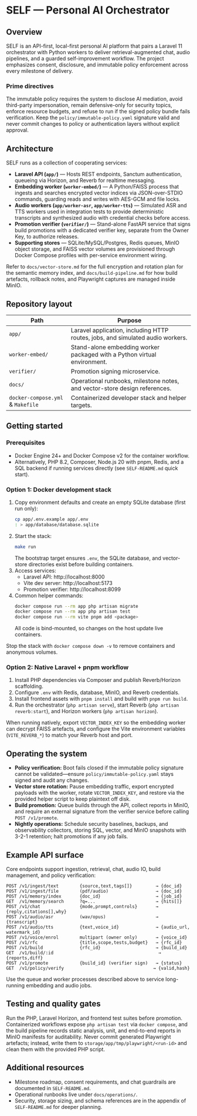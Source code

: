 # SELF — Personal AI Orchestrator

## Overview
SELF is an API-first, local-first personal AI platform that pairs a Laravel 11 orchestrator with Python workers to deliver retrieval-augmented chat, audio pipelines, and a guarded self-improvement workflow. The project emphasizes consent, disclosure, and immutable policy enforcement across every milestone of delivery.

### Prime directives
The immutable policy requires the system to disclose AI mediation, avoid third-party impersonation, remain defensive-only for security topics, enforce resource budgets, and refuse to run if the signed policy bundle fails verification. Keep the `policy/immutable-policy.yaml` signature valid and never commit changes to policy or authentication layers without explicit approval.

## Architecture
SELF runs as a collection of cooperating services:

- **Laravel API (`app/`)** — Hosts REST endpoints, Sanctum authentication, queueing via Horizon, and Reverb for realtime messaging.
- **Embedding worker (`worker-embed/`)** — A Python/FAISS process that ingests and searches encrypted vector indices via JSON-over-STDIO commands, guarding reads and writes with AES-GCM and file locks.
- **Audio workers (`app/worker-asr`, `app/worker-tts`)** — Simulated ASR and TTS workers used in integration tests to provide deterministic transcripts and synthesized audio with credential checks before access.
- **Promotion verifier (`verifier/`)** — Stand-alone FastAPI service that signs build promotions with a dedicated verifier key, separate from the Owner Key, to authorize releases.
- **Supporting stores** — SQLite/MySQL/Postgres, Redis queues, MinIO object storage, and FAISS vector volumes are provisioned through Docker Compose profiles with per-service environment wiring.

Refer to `docs/vector-store.md` for the full encryption and rotation plan for the semantic memory index, and `docs/build-pipeline.md` for how build artefacts, rollback notes, and Playwright captures are managed inside MinIO.

## Repository layout

| Path | Purpose |
|------|---------|
| `app/` | Laravel application, including HTTP routes, jobs, and simulated audio workers. |
| `worker-embed/` | Stand-alone embedding worker packaged with a Python virtual environment. |
| `verifier/` | Promotion signing microservice. |
| `docs/` | Operational runbooks, milestone notes, and vector-store design references. |
| `docker-compose.yml` & `Makefile` | Containerized developer stack and helper targets. |

## Getting started

### Prerequisites
- Docker Engine 24+ and Docker Compose v2 for the container workflow.
- Alternatively, PHP 8.2, Composer, Node.js 20 with pnpm, Redis, and a SQL backend if running services directly (see `SELF-README.md` quick start).

### Option 1: Docker development stack
1. Copy environment defaults and create an empty SQLite database (first run only):
   ```bash
   cp app/.env.example app/.env
   : > app/database/database.sqlite
   ```
2. Start the stack:
   ```bash
   make run
   ```
   The bootstrap target ensures `.env`, the SQLite database, and vector-store directories exist before building containers.
3. Access services:
   - Laravel API: http://localhost:8000
   - Vite dev server: http://localhost:5173
   - Promotion verifier: http://localhost:8099
4. Common helper commands:
   ```bash
   docker compose run --rm app php artisan migrate
   docker compose run --rm app php artisan test
   docker compose run --rm vite pnpm add <package>
   ```
   All code is bind-mounted, so changes on the host update live containers.

Stop the stack with `docker compose down -v` to remove containers and anonymous volumes.

### Option 2: Native Laravel + pnpm workflow
1. Install PHP dependencies via Composer and publish Reverb/Horizon scaffolding.
2. Configure `.env` with Redis, database, MinIO, and Reverb credentials.
3. Install frontend assets with `pnpm install` and build with `pnpm run build`.
4. Run the orchestrator (`php artisan serve`), start Reverb (`php artisan reverb:start`), and Horizon workers (`php artisan horizon`).

When running natively, export `VECTOR_INDEX_KEY` so the embedding worker can decrypt FAISS artefacts, and configure the Vite environment variables (`VITE_REVERB_*`) to match your Reverb host and port.

## Operating the system

- **Policy verification:** Boot fails closed if the immutable policy signature cannot be validated—ensure `policy/immutable-policy.yaml` stays signed and audit any changes.
- **Vector store rotation:** Pause embedding traffic, export encrypted payloads with the worker, rotate `VECTOR_INDEX_KEY`, and restore via the provided helper script to keep plaintext off disk.
- **Build promotion:** Queue builds through the API, collect reports in MinIO, and require an external signature from the verifier service before calling `POST /v1/promote`.
- **Nightly operations:** Schedule security baselines, backups, and observability collectors, storing SQL, vector, and MinIO snapshots with 3-2-1 retention; halt promotions if any job fails.

## Example API surface
Core endpoints support ingestion, retrieval, chat, audio IO, build management, and policy verification:
```
POST /v1/ingest/text        {source,text,tags[]}         → {doc_id}
POST /v1/ingest/file        (pdf/audio)                  → {doc_id}
POST /v1/memory/index       {doc_id}                     → {job_id}
GET  /v1/memory/search      ?q=...                       → {hits[]}
POST /v1/chat               {mode,prompt,controls}       → {reply,citations[],why}
POST /v1/audio/asr          (wav/opus)                   → {transcript}
POST /v1/audio/tts          {text,voice_id}              → {audio_url, watermark_id}
POST /v1/voice/enrol        multipart (owner only)       → {voice_id}
POST /v1/rfc                {title,scope,tests,budget}   → {rfc_id}
POST /v1/build              {rfc_id}                     → {build_id}
GET  /v1/build/:id                                        → {reports,diff}
POST /v1/promote            {build_id} (verifier sign)   → {status}
GET  /v1/policy/verify                                  → {valid,hash}
```
Use the queue and worker processes described above to service long-running embedding and audio jobs.

## Testing and quality gates
Run the PHP, Laravel Horizon, and frontend test suites before promotion. Containerized workflows expose `php artisan test` via `docker compose`, and the build pipeline records static analysis, unit, and end-to-end reports in MinIO manifests for auditability. Never commit generated Playwright artefacts; instead, write them to `storage/app/tmp/playwright/<run-id>` and clean them with the provided PHP script.

## Additional resources
- Milestone roadmap, consent requirements, and chat guardrails are documented in `SELF-README.md`.
- Operational runbooks live under `docs/operations/`.
- Security, storage sizing, and schema references are in the appendix of `SELF-README.md` for deeper planning.

